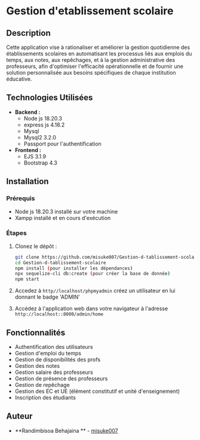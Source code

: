 # Gestion d'etablissement scolaire

## Description
Cette application vise à rationaliser et améliorer la gestion quotidienne des établissements scolaires en automatisant les processus liés aux emplois du temps, aux notes, aux repêchages, et à la gestion administrative des professeurs, afin d'optimiser l'efficacité opérationnelle et de fournir une solution personnalisée aux besoins spécifiques de chaque institution éducative.


## Technologies Utilisées
- **Backend :**
  - Node js 18.20.3
  - express js 4.18.2
  - Mysql
  - Mysql2 3.2.0
  - Passport pour l'authentification
- **Frontend :**
  - EJS 3.1.9
  - Bootstrap 4.3
    
## Installation

### Prérequis

- Node js 18.20.3 installé sur votre machine
- Xampp installé et en cours d'exécution

### Étapes
1. Clonez le dépôt :
    ```bash
    git clone https://github.com/misuke007/Gestion-d-tablissement-scolaire-.git
    cd Gestion-d-tablissement-scolaire
    npm install (pour installer les dépendances)
    npx sequelize-cli db:create (pour créer la base de donnée)
    npm start
    ```

    
1. Accedez à `http//localhost/phpmyadmin`  créez un utilisateur  en lui donnant le badge 'ADMIN'
2. Accédez à l'application web dans votre navigateur à l'adresse `http://localhost::8000/admin/home`


   

## Fonctionnalités
- Authentification des utilisateurs
- Gestion d'emploi du temps
- Gestion de disponibilités des profs
- Gestion des notes 
- Gestion salaire des professeurs
- Gestion de présence des professeurs
- Gestion de repêchage
- Gestion des EC et UE (élément constitutif et unité d'enseignement)
- Inscription des étudiants



## Auteur
- **Randimbisoa Behajaina ** - [misuke007](https://github.com/misuke007)



